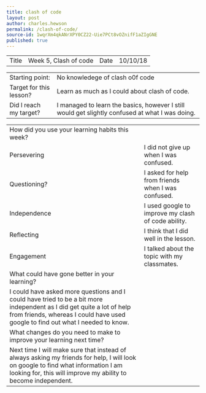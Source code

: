 ```yaml
---
title: clash of code
layout: post
author: charles.hewson
permalink: /clash-of-code/
source-id: 1wqrXm4qkANrXPY0CZ22-Uie7PCt8vOZnifF1aZIgGNE
published: true
---
```

<table>
  <tr>
    <td>Title</td>
    <td>Week 5, Clash of code</td>
    <td>Date</td>
    <td>10/10/18</td>
  </tr>
</table>


<table>
  <tr>
    <td>Starting point:</td>
    <td>No knowledege of clash o0f code</td>
  </tr>
  <tr>
    <td>Target for this lesson?</td>
    <td>Learn as much as I could about clash of code.</td>
  </tr>
  <tr>
    <td>Did I reach my target? </td>
    <td>I managed to learn the basics, however I still would get slightly confused at what I was doing.</td>
  </tr>
</table>


<table>
  <tr>
    <td>How did you use your learning habits this week?</td>
    <td></td>
  </tr>
  <tr>
    <td>Persevering</td>
    <td>I did not give up when I was confused.</td>
  </tr>
  <tr>
    <td>Questioning?</td>
    <td>I asked for help from friends when I was confused.</td>
  </tr>
  <tr>
    <td>Independence</td>
    <td>I used google to improve my clash of code ability.</td>
  </tr>
  <tr>
    <td>Reflecting</td>
    <td>I think that I did well in the lesson.</td>
  </tr>
  <tr>
    <td>Engagement</td>
    <td>I talked about the topic with my classmates.</td>
  </tr>
  <tr>
    <td>What could have gone better in your learning?</td>
    <td></td>
  </tr>
  <tr>
    <td>I could have asked more questions and I could have tried to be a bit more independent as I did get quite a lot of help from friends, whereas I could have used google to find out what I needed to know.</td>
    <td></td>
  </tr>
  <tr>
    <td>What changes do you need to make to improve your learning next time?</td>
    <td></td>
  </tr>
  <tr>
    <td>Next time I will make sure that instead of always asking my friends for help, I will look on google to find what information I am looking for, this will improve my ability to become independent.</td>
    <td></td>
  </tr>
</table>


